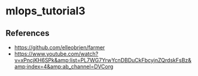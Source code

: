 # mlops_tutorial3

## References

* https://github.com/elleobrien/farmer
* https://www.youtube.com/watch?v=xPncjKH6SPk&amp;list=PL7WG7YrwYcnDBDuCkFbcyjnZQrdskFsBz&amp;index=4&amp;ab_channel=DVCorg
